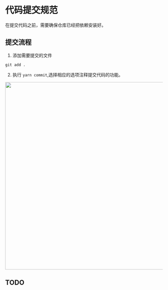 # 代码提交规范

在提交代码之前，需要确保仓库已经把依赖安装好。

## 提交流程

1. 添加需要提交的文件

```
git add .
```

2. 执行 `yarn commit`,选择相应的选项注释提交代码的功能。

<img width="600" src="../img/commit.png">

## TODO
